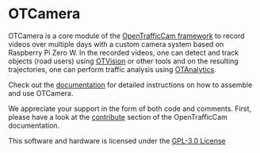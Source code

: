 # OTCamera

OTCamera is a core module of the [OpenTrafficCam framework](https://github.com/OpenTrafficCam) to record videos over multiple days with a custom camera system based on Raspberry Pi Zero W.
In the recorded videos, one can detect and track objects (road users) using [OTVision](https://github.com/OpenTrafficCam/OTVision) or other tools and on the resulting trajectories, one can perform traffic analysis using [OTAnalytics](https://github.com/OpenTrafficCam/OTAnalytics).

Check out the [documentation](https://opentrafficcam.org/otcamera) for detailed instructions on how to assemble and use OTCamera.

We appreciate your support in the form of both code and comments. First, please have a look at the [contribute](https://opentrafficcam.org/contribute) section of the OpenTrafficCam documentation.

This software and hardware is licensed under the [GPL-3.0 License](LICENSE)
